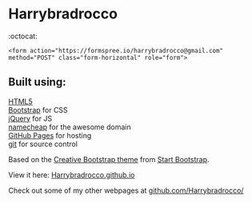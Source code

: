 Harrybradrocco
================================================================================

 :octocat:


```
<form action="https://formspree.io/harrybradrocco@gmail.com" method="POST" class="form-horizontal" role="form">
```

Built using:
--------------------------------------------------------------------------------
[HTML5](https://developers.google.com/web/)  
[Bootstrap](http://getbootstrap.com/) for CSS  
[jQuery](https://jquery.com/) for JS  
[namecheap](https://www.namecheap.com/) for the awesome domain  
[GitHub Pages](https://pages.github.com/) for hosting  
[git](https://git-scm.com/) for source control

Based on the
[Creative Bootstrap theme](http://startbootstrap.com/template-overviews/creative/)
from [Start Bootstrap](http://startbootstrap.com/).

View it here: [Harrybradrocco.github.io](https://Harrybrarocco.github.io/)

Check out some of my other webpages at 
[github.com/Harrybradrocco/](https://github.com/Harrybradrocco/)

